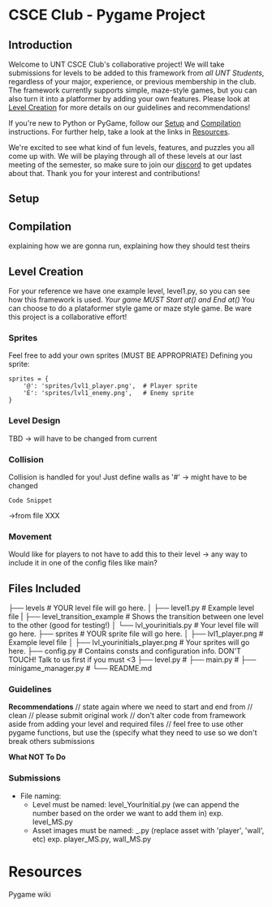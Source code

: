 # CSCE Club - Pygame Project

## Introduction
Welcome to UNT CSCE Club's collaborative project! We will take submissions for levels to be added to this framework from *all UNT Students*, regardless of your major, experience, or previous membership in the club. The framework currently supports simple, maze-style games, but you can also turn it into a platformer by adding your own features. Please look at [Level Creation](#level-creation) for more details on our guidelines and recommendations!

If you're new to Python or PyGame, follow our [Setup](#setup) and [Compilation](#compilation) instructions. For further help, take a look at the links in [Resources](#resources).

We're excited to see what kind of fun levels, features, and puzzles you all come up with. We will be playing through all of these levels at our last meeting of the semester, so make sure to join our [discord]( https://discord.gg/cvmvAS85Rv) to get updates about that. Thank you for your interest and contributions!

## Setup


## Compilation
explaining how we are gonna run, explaining how they should test theirs 

## Level Creation
For your reference we have one example level, level1.py, so you can see how this framework is used.
*Your game MUST Start at() and End at()* You can choose to do a plataformer style game or maze style game. Be ware this project is a collaborative effort!
### Sprites
Feel free to add your own sprites (MUST BE APPROPRIATE)
Defining you sprite:
```
sprites = {
    '@': 'sprites/lvl1_player.png',  # Player sprite
    'E': 'sprites/lvl1_enemy.png',   # Enemy sprite
}
```
### Level Design
TBD -> will have to be changed from current
### Collision
Collision is handled for you! Just define walls as '#' -> might have to be changed
```
Code Snippet
```
->from file XXX
### Movement
Would like for players to not have to add this to their level -> any way to include it in one of the config files like main?
## Files Included
├── levels                       # YOUR level file will go here.
│   ├── level1.py                    # Example level file
|   ├── level_transition_example     # Shows the transition between one level to the other (good for testing!)
│   └── lvl_yourinitials.py          # Your level file will go here.
├── sprites                      # YOUR sprite file will go here.
│   ├── lvl1_player.png              # Example level file
│   ├── lvl_yourinitials_player.png  # Your sprites will go here.
├── config.py                        # Contains consts and configuration info. DON'T TOUCH! Talk to us first if you must <3
├── level.py                         # 
├── main.py                          # 
├── minigame_manager.py              # 
└── README.md

### Guidelines
**Recommendations**
// state again where we need to start and end from
// clean
// please submit original work
// don't alter code from framework aside from adding your level and required files
// feel free to use other pygame functions, but use the (specify what they need to use so we don't break others submissions

**What NOT To Do**

### Submissions
- File naming:
    - Level must be named: level_YourInitial.py (we can append the number based on the order we want to add them in) exp. level_MS.py
    - Asset images must be named: <asset>_<YourInitials>.py (replace asset with 'player', 'wall', etc) exp. player_MS.py, wall_MS.py

# Resources
Pygame wiki
